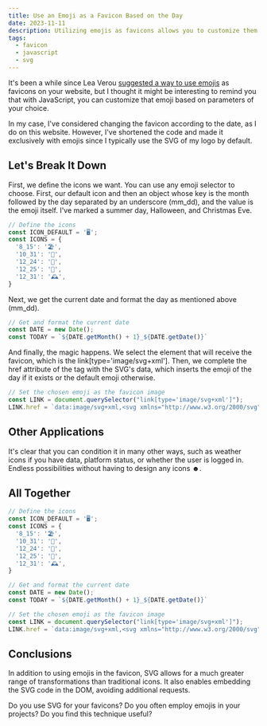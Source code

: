 ```yaml
---
title: Use an Emoji as a Favicon Based on the Day
date: 2023-11-11
description: Utilizing emojis as favicons allows you to customize them according to the day.
tags:
  - favicon
  - javascript
  - svg
---
```


It's been a while since Lea Verou [suggested a way to use emojis](https://twitter.com/LeaVerou/status/1241619866475474946) as favicons on your website, but I thought it might be interesting to remind you that with JavaScript, you can customize that emoji based on parameters of your choice.

In my case, I've considered changing the favicon according to the date, as I do on this website. However, I've shortened the code and made it exclusively with emojis since I typically use the SVG of my logo by default.

## Let's Break It Down

First, we define the icons we want. You can use any emoji selector to choose. First, our default icon and then an object whose key is the month followed by the day separated by an underscore (mm_dd), and the value is the emoji itself. I've marked a summer day, Halloween, and Christmas Eve.

```javascript
// Define the icons
const ICON_DEFAULT = '🖥️';
const ICONS = {
  '8_15': '🏖️',
  '10_31': '🎃',
  '12_24': '🎄',
  '12_25': '🎁',
  '12_31': '️🕰️',
}
```

Next, we get the current date and format the day as mentioned above (mm_dd).

```javascript
// Get and format the current date
const DATE = new Date();
const TODAY = `${DATE.getMonth() + 1}_${DATE.getDate()}`
```

And finally, the magic happens. We select the element that will receive the favicon, which is the link[type='image/svg+xml']. Then, we complete the href attribute of the tag with the SVG's data, which inserts the emoji of the day if it exists or the default emoji otherwise.

```javascript
// Set the chosen emoji as the favicon image
const LINK = document.querySelector("link[type='image/svg+xml']");
LINK.href = `data:image/svg+xml,<svg xmlns="http://www.w3.org/2000/svg" viewBox="0 0 100 100"><text y=".9em" font-size="80">${ICONS[TODAY] || ICON_DEFAULT}</text></svg>`;
```

## Other Applications

It's clear that you can condition it in many other ways, such as weather icons if you have data, platform status, or whether the user is logged in. Endless possibilities without having to design any icons ☻.

## All Together

```javascript
// Define the icons
const ICON_DEFAULT = '🖥️';
const ICONS = {
  '8_15': '🏖️',
  '10_31': '🎃',
  '12_24': '🎄',
  '12_25': '🎁',
  '12_31': '️🕰️',
}

// Get and format the current date
const DATE = new Date();
const TODAY = `${DATE.getMonth() + 1}_${DATE.getDate()}`

// Set the chosen emoji as the favicon image
const LINK = document.querySelector("link[type='image/svg+xml']");
LINK.href = `data:image/svg+xml,<svg xmlns="http://www.w3.org/2000/svg" viewBox="0 0 100 100"><text y=".9em" font-size="80">${ICONS[TODAY] || ICON_DEFAULT}</text></svg>`;
```

## Conclusions

In addition to using emojis in the favicon, SVG allows for a much greater range of transformations than traditional icons. It also enables embedding the SVG code in the DOM, avoiding additional requests.

Do you use SVG for your favicons? Do you often employ emojis in your projects? Do you find this technique useful?
